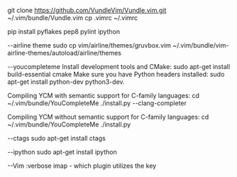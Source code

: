 git clone https://github.com/VundleVim/Vundle.vim.git ~/.vim/bundle/Vundle.vim
cp .vimrc ~/.vimrc

pip install pyflakes pep8 pylint ipython

--airline theme
sudo cp vim/airline/themes/gruvbox.vim ~/.vim/bundle/vim-airline-themes/autoload/airline/themes

--youcompleteme
Install development tools and CMake: sudo apt-get install build-essential cmake
Make sure you have Python headers installed: sudo apt-get install python-dev python3-dev.

Compiling YCM with semantic support for C-family languages:
cd ~/.vim/bundle/YouCompleteMe
./install.py --clang-completer

Compiling YCM without semantic support for C-family languages:
cd ~/.vim/bundle/YouCompleteMe
./install.py

--ctags 
sudo apt-get install ctags

--ipython
sudo apt-get install ipython


--Vim
:verbose imap <Tab> - which plugin utilizes the key

